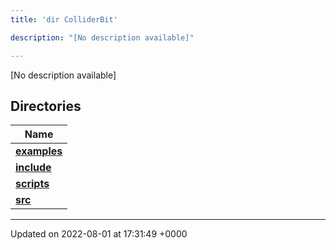 ```yaml
---
title: 'dir ColliderBit'

description: "[No description available]"

---
```







[No description available]

## Directories

| Name           |
| -------------- |
| **[examples](/documentation/code/gambit_sphinxfiles/dir_5ec7ed99c429be57649080f5572cb885/#dir-examples)**  |
| **[include](/documentation/code/gambit_sphinxfiles/dir_86971f7a3e033a44fdd79643f3070191/#dir-include)**  |
| **[scripts](/documentation/code/gambit_sphinxfiles/dir_8d8d78fa40d3abc744d88b85d344fbd6/#dir-scripts)**  |
| **[src](/documentation/code/gambit_sphinxfiles/dir_ebc0d8ef92b132863f07a78e664e2ed5/#dir-src)**  |






-------------------------------

Updated on 2022-08-01 at 17:31:49 +0000
